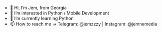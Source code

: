 - 👋 Hi, I’m Jem, from Georgia
- 👀 I’m interested in Python / Mobile Development
- 🌱 I’m currently learning Python
- 📫 How to reach me -> Telegram: @jemzzzy | Instagram: @jemnemedia

<!---
UltimaJem/UltimaJem is a ✨ special ✨ repository because its `README.md` (this file) appears on your GitHub profile.
You can click the Preview link to take a look at your changes.
--->
